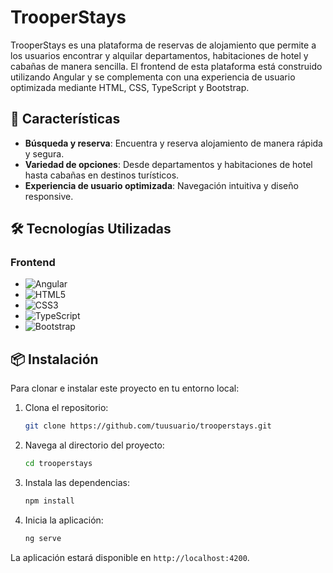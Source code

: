 # TrooperStays

TrooperStays es una plataforma de reservas de alojamiento que permite a los usuarios encontrar y alquilar departamentos, habitaciones de hotel y cabañas de manera sencilla. El frontend de esta plataforma está construido utilizando Angular y se complementa con una experiencia de usuario optimizada mediante HTML, CSS, TypeScript y Bootstrap.

## 🚀 Características

- **Búsqueda y reserva**: Encuentra y reserva alojamiento de manera rápida y segura.
- **Variedad de opciones**: Desde departamentos y habitaciones de hotel hasta cabañas en destinos turísticos.
- **Experiencia de usuario optimizada**: Navegación intuitiva y diseño responsive.

## 🛠️ Tecnologías Utilizadas

### Frontend

- <img src="https://img.shields.io/badge/Angular-DD0031?style=for-the-badge&logo=angular&logoColor=white" alt="Angular" />
- <img src="https://img.shields.io/badge/HTML5-E34F26?style=for-the-badge&logo=html5&logoColor=white" alt="HTML5" />
- <img src="https://img.shields.io/badge/CSS3-1572B6?style=for-the-badge&logo=css3&logoColor=white" alt="CSS3" />
- <img src="https://img.shields.io/badge/TypeScript-007ACC?style=for-the-badge&logo=typescript&logoColor=white" alt="TypeScript" />
- <img src="https://img.shields.io/badge/Bootstrap-563D7C?style=for-the-badge&logo=bootstrap&logoColor=white" alt="Bootstrap" />

## 📦 Instalación

Para clonar e instalar este proyecto en tu entorno local:

1. Clona el repositorio:

    ```bash
    git clone https://github.com/tuusuario/trooperstays.git
    ```

2. Navega al directorio del proyecto:

    ```bash
    cd trooperstays
    ```

3. Instala las dependencias:

    ```bash
    npm install
    ```

4. Inicia la aplicación:

    ```bash
    ng serve
    ```

La aplicación estará disponible en `http://localhost:4200`.
